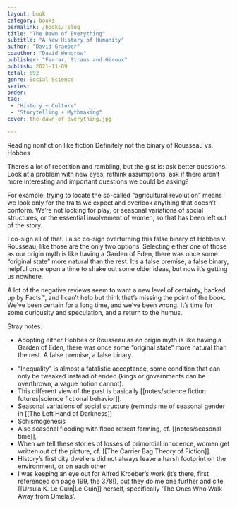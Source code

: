 ```yaml
---
layout: book
category: books
permalink: /books/:slug
title: "The Dawn of Everything"
subtitle: "A New History of Humanity"
author: "David Graeber"
coauthor: "David Wengrow"
publisher: "Farrar, Straus and Giroux"
publish: 2021-11-09
total: 692
genre: Social Science
series:
order:
tag:
 - "History + Culture"
 - "Storytelling + Mythmaking"
cover: the-dawn-of-everything.jpg

---
```


Reading nonfiction like fiction
Definitely not the binary of Rousseau vs. Hobbes

There’s a lot of repetition and rambling, but the gist is: ask better questions. Look at a problem with new eyes, rethink assumptions, ask if there aren’t more interesting and important questions we could be asking? 

For example: trying to locate the so-called “agricultural revolution” means we look only for the traits we expect and overlook anything that doesn’t conform. We’re not looking for play, or seasonal variations of social structures, or the essential involvement of women, so that has been left out of the story. 

I co-sign all of that. I also co-sign overturning this false binary of Hobbes v. Rousseau, like those are the only two options. Selecting either one of those as our origin myth is like having a Garden of Eden, there was once some “original state” more natural than the rest. It’s a false premise, a false binary, helpful once upon a time to shake out some older ideas, but now it’s getting us nowhere.

A lot of the negative reviews seem to want a new level of certainty, backed up by Facts™, and I can’t help but think that’s missing the point of the book. We’ve been certain for a long time, and we’ve been wrong. It’s time for some curiousity and speculation, and a return to the humus.

Stray notes: 
- Adopting either Hobbes or Rousseau as an origin myth is like having a Garden of Eden, there was once some “original state” more natural than the rest. A false premise, a false binary.
* “Inequality” is almost a fatalistic acceptance, some condition that can only be tweaked instead of ended (kings or governments can be overthrown, a vague notion cannot).
* This different view of the past is basically [[notes/science fiction futures|science fictional behavior]].
* Seasonal variations of social structure (reminds me of seasonal gender in [[The Left Hand of Darkness]]
* Schismogenesis
* Also seasonal flooding with flood retreat farming, cf. [[notes/seasonal time]],
* When we tell these stories of losses of primordial innocence, women get written out of the picture, cf. [[The Carrier Bag Theory of Fiction]].
* History’s first city dwellers did not always leave a harsh footprint on the environment, or on each other
* I was keeping an eye out for Alfred Kroeber’s work (it’s there, first referenced on page 199, the 378!), but they do me one further and cite [[Ursula K. Le Guin|Le Guin]] herself, specifically ‘The Ones Who Walk Away from Omelas’. 